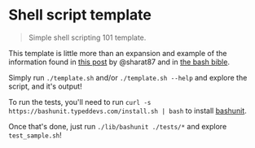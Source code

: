 # Shell script template

> Simple shell scripting 101 template.

This template is little more than an expansion and example of the information found
in [this post](https://sharats.me/posts/shell-script-best-practices) by @sharat87
and in [the bash bible](https://github.com/dylanaraps/pure-bash-bible).

Simply run `./template.sh` and/or `./template.sh --help` and explore the
script, and it's output!

To run the tests, you'll need to run
`curl -s https://bashunit.typeddevs.com/install.sh | bash` to install
[bashunit](https://bashunit.typeddevs.com/).

Once that's done, just run `./lib/bashunit ./tests/*` and explore `test_sample.sh`!
